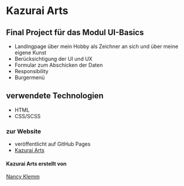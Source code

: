 # Kazurai Arts

## Final Project für das Modul UI-Basics

- Landingpage über mein Hobby als Zeichner an sich und über meine eigene Kunst
- Berücksichtigung der UI und UX
- Formular zum Abschicken der Daten
- Responsibility
- Burgermenü

## verwendete Technologien
- HTML
- CSS/SCSS

### zur Website
- veröffentlicht auf GitHub Pages
- [Kazurai Arts](https://nancyklemm.github.io/Kazurai-Arts/)

#### Kazurai Arts erstellt von
[Nancy Klemm](https://github.com/NancyKlemm)
